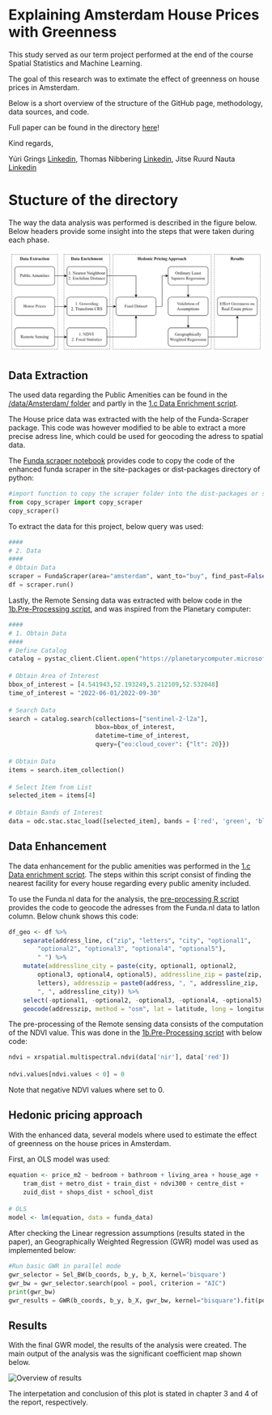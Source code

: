 Explaining Amsterdam House Prices with Greenness
================

This study served as our term project performed at the end of the course
Spatial Statistics and Machine Learning.

The goal of this research was to extimate the effect of greenness on
house prices in Amsterdam.

Below is a short overview of the structure of the GitHub page,
methodology, data sources, and code.

Full paper can be found in the directory
[here](https://github.com/JitseRuurd/Amsterdam_Urban_Green/blob/main/Paper/Term-Project---Grings%2C-Nauta%2C-Nibbering.pdf)!

Kind regards,

Yúri Grings [Linkedin](https://www.linkedin.com/in/yurigrings/), Thomas
Nibbering [Linkedin](https://www.linkedin.com/in/thomas-nibbering/),
Jitse Ruurd Nauta
[Linkedin](https://www.linkedin.com/in/jitseruurdnauta/)

# Stucture of the directory

The way the data analysis was performed is described in the figure
below. Below headers provide some insight into the steps that were taken
during each phase.

![Overview of methods](Paper/figures/Methods.png)

## Data Extraction

The used data regarding the Public Amenities can be found in the
[/data/Amsterdam/
folder](https://github.com/JitseRuurd/Amsterdam_Urban_Green/tree/main/data/Amsterdam)
and partly in the [1.c Data Enrichment
script](https://github.com/JitseRuurd/Amsterdam_Urban_Green/blob/main/1c.%20Data%20enrichment.R).

The House price data was extracted with the help of the Funda-Scraper
package. This code was however modified to be able to extract a more
precise adress line, which could be used for geocoding the adress to
spatial data.

The [Funda scraper
notebook](https://github.com/JitseRuurd/Amsterdam_Urban_Green/blob/main/Scraper/Scraper.ipynb)
provides code to copy the code of the enhanced funda scraper in the
site-packages or dist-packages directory of python:

``` python
#import function to copy the scraper folder into the dist-packages or site-packages libraries
from copy_scraper import copy_scraper
copy_scraper()
```

To extract the data for this project, below query was used:

``` python
####
# 2. Data
####
# Obtain Data
scraper = FundaScraper(area="amsterdam", want_to="buy", find_past=False, n_pages = 1000)
df = scraper.run()
```

Lastly, the Remote Sensing data was extracted with below code in the
[1b.Pre-Processing
script](https://github.com/JitseRuurd/Amsterdam_Urban_Green/blob/main/1b.%20Pre-Processing.ipynb),
and was inspired from the Planetary computer:

``` python
####
# 1. Obtain Data
####
# Define Catalog
catalog = pystac_client.Client.open("https://planetarycomputer.microsoft.com/api/stac/v1",modifier=planetary_computer.sign_inplace)

# Obtain Area of Interest
bbox_of_interest = [4.541943,52.193249,5.212109,52.532048] 
time_of_interest = "2022-06-01/2022-09-30" 

# Search Data
search = catalog.search(collections=["sentinel-2-l2a"],
                        bbox=bbox_of_interest,
                        datetime=time_of_interest,
                        query={"eo:cloud_cover": {"lt": 20}})

# Obtain Data
items = search.item_collection()

# Select Item from List
selected_item = items[4]

# Obtain Bands of Interest
data = odc.stac.stac_load([selected_item], bands = ['red', 'green', 'blue', 'nir'], bbox = bbox_of_interest).isel(time=0)
```

## Data Enhancement

The data enhancement for the public amenities was performed in the [1.c
Data enrichment
script](https://github.com/JitseRuurd/Amsterdam_Urban_Green/blob/main/1c.%20Data%20enrichment.R).
The steps within this script consist of finding the nearest facility for
every house regarding every public amenity included.

To use the Funda.nl data for the analysis, the [pre-processing R
script](https://github.com/JitseRuurd/Amsterdam_Urban_Green/blob/main/1a.%20Pre-processing.R)
provides the code to geocode the adresses from the Funda.nl data to
latlon column. Below chunk shows this code:

``` r
df_geo <- df %>%
    separate(address_line, c("zip", "letters", "city", "optional1",
        "optional2", "optional3", "optional4", "optional5"),
        " ") %>%
    mutate(addressline_city = paste(city, optional1, optional2,
        optional3, optional4, optional5), addressline_zip = paste(zip,
        letters), addresszip = paste0(address, ", ", addressline_zip,
        ", ", addressline_city)) %>%
    select(-optional1, -optional2, -optional3, -optional4, -optional5) %>%
    geocode(addresszip, method = "osm", lat = latitude, long = longitude)
```

The pre-processing of the Remote sensing data consists of the
computation of the NDVI value. This was done in the [1b.Pre-Processing
script](https://github.com/JitseRuurd/Amsterdam_Urban_Green/blob/main/1b.%20Pre-Processing.ipynb)
with below code:

``` python
ndvi = xrspatial.multispectral.ndvi(data['nir'], data['red'])

ndvi.values[ndvi.values < 0] = 0
```

Note that negative NDVI values where set to 0.

## Hedonic pricing approach

With the enhanced data, several models where used to estimate the effect
of greenness on the house prices in Amsterdam.

First, an OLS model was used:

``` r
equation <- price_m2 ~ bedroom + bathroom + living_area + house_age +
    tram_dist + metro_dist + train_dist + ndvi300 + centre_dist +
    zuid_dist + shops_dist + school_dist

# OLS
model <- lm(equation, data = funda_data)
```

After checking the Linear regression assumptions (results stated in the
paper), an Geographically Weighted Regression (GWR) model was used as
implemented below:

``` python
#Run basic GWR in parallel mode
gwr_selector = Sel_BW(b_coords, b_y, b_X, kernel='bisquare')
gwr_bw = gwr_selector.search(pool = pool, criterion = "AIC") 
print(gwr_bw)
gwr_results = GWR(b_coords, b_y, b_X, gwr_bw, kernel="bisquare").fit(pool = pool)
```

## Results

With the final GWR model, the results of the analysis were created. The
main output of the analysis was the significant coefficient map shown
below.

![Overview of
results](Paper/figures/Economic_Value_Urban_Green_clip.png)

The interpetation and conclusion of this plot is stated in chapter 3 and
4 of the report, respectively.
